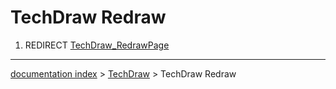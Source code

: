# TechDraw Redraw
1.  REDIRECT [TechDraw\_RedrawPage](TechDraw_RedrawPage.md)

---
[documentation index](../README.md) > [TechDraw](TechDraw_Workbench.md) > TechDraw Redraw
